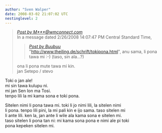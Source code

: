 ```yaml
---
author: "Sven Walper"
date: 2008-03-02 21:07:02 UTC
nestinglevel: 2
---
```

> [_Post by M\*\*\*@wmconnect.com_](/iw4Df06M/zlango#post5)  
> In a message dated 2/26/2008 14:07:47 PM Central Standard Time,  
> 
> > [_Post by Buubuu_](/iw4Df06M/zlango#post4)  
> > "http://www.theiling.de/schrift/tokipona.html", anu sama, li pona  
> > tawa mi :-) (taso, sin ala...?)  
> > 
> 
> ona li pona mute tawa mi kin.  
> jan Setepo / stevo </HTML>  
> 

Toki o jan ale!  
mi sin tawa kulupu ni.  
mi jan Sen lon ma Tosi.  
tenpo lili la mi kama sona e toki pona.  
  
Sitelen nimi li pona tawa mi. toki li jo nimi lili, la sitelen nimi  
li pona. tenpo lili pini, la mi pali kin e ijo sama. taso sitelen mi  
li ante lili. ken la, jan ante li wile ala kama sona e sitelen mi.  
taso sitelen li pona tan ni: mi kama sona pona e nimi ale pi toki  
pona kepeken sitelen mi.